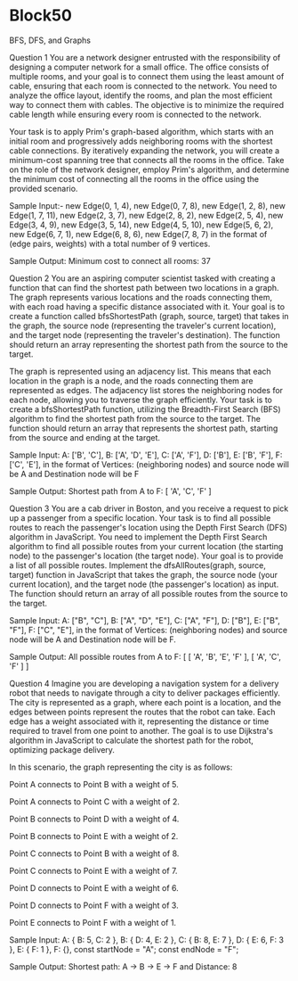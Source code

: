 # Block50
BFS, DFS, and Graphs

Question 1
You are a network designer entrusted with the responsibility of designing a computer network for a small office. The office consists of multiple rooms, and your goal is to connect them using the least amount of cable, ensuring that each room is connected to the network. You need to analyze the office layout, identify the rooms, and plan the most efficient way to connect them with cables. The objective is to minimize the required cable length while ensuring every room is connected to the network.

Your task is to apply Prim's graph-based algorithm, which starts with an initial room and progressively adds neighboring rooms with the shortest cable connections. By iteratively expanding the network, you will create a minimum-cost spanning tree that connects all the rooms in the office. Take on the role of the network designer, employ Prim's algorithm, and determine the minimum cost of connecting all the rooms in the office using the provided scenario.

Sample Input:- new Edge(0, 1, 4),   new Edge(0, 7, 8),   new Edge(1, 2, 8),   new Edge(1, 7, 11),   new Edge(2, 3, 7),   new Edge(2, 8, 2),   new Edge(2, 5, 4),   new Edge(3, 4, 9),   new Edge(3, 5, 14),   new Edge(4, 5, 10),   new Edge(5, 6, 2),   new Edge(6, 7, 1),   new Edge(6, 8, 6),   new Edge(7, 8, 7) in the format of (edge pairs, weights) with a total number of 9 vertices.

Sample Output: Minimum cost to connect all rooms: 37


Question 2
You are an aspiring computer scientist tasked with creating a function that can find the shortest path between two locations in a graph. The graph represents various locations and the roads connecting them, with each road having a specific distance associated with it. Your goal is to create a function called bfsShortestPath (graph, source, target) that takes in the graph, the source node (representing the traveler's current location), and the target node (representing the traveler's destination). The function should return an array representing the shortest path from the source to the target.

The graph is represented using an adjacency list. This means that each location in the graph is a node, and the roads connecting them are represented as edges. The adjacency list stores the neighboring nodes for each node, allowing you to traverse the graph efficiently. Your task is to create a bfsShortestPath function, utilizing the Breadth-First Search (BFS) algorithm to find the shortest path from the source to the target. The function should return an array that represents the shortest path, starting from the source and ending at the target.

Sample Input: A: ['B', 'C'],   B: ['A', 'D', 'E'],   C: ['A', 'F'],   D: ['B'],   E: ['B', 'F'],   F: ['C', 'E'], in the format of Vertices: (neighboring nodes) and source node will be A and Destination node will be F

Sample Output: Shortest path from A to F: [ 'A', 'C', 'F' ]


Question 3
You are a cab driver in Boston, and you receive a request to pick up a passenger from a specific location. Your task is to find all possible routes to reach the passenger's location using the Depth First Search (DFS) algorithm in JavaScript. You need to implement the Depth First Search algorithm to find all possible routes from your current location (the starting node) to the passenger's location (the target node). Your goal is to provide a list of all possible routes. Implement the dfsAllRoutes(graph, source, target) function in JavaScript that takes the graph, the source node (your current location), and the target node (the passenger's location) as input. The function should return an array of all possible routes from the source to the target.

Sample Input:  A: ["B", "C"],   B: ["A", "D", "E"],   C: ["A", "F"],   D: ["B"],   E: ["B", "F"],   F: ["C", "E"],  in the format of Vertices: (neighboring nodes) and source node will be A and Destination node will be F.

Sample Output: All possible routes from A to F: [ [ 'A', 'B', 'E', 'F' ], [ 'A', 'C', 'F' ] ]

Question 4
Imagine you are developing a navigation system for a delivery robot that needs to navigate through a city to deliver packages efficiently. The city is represented as a graph, where each point is a location, and the edges between points represent the routes that the robot can take. Each edge has a weight associated with it, representing the distance or time required to travel from one point to another. The goal is to use Dijkstra's algorithm in JavaScript to calculate the shortest path for the robot, optimizing package delivery.

In this scenario, the graph representing the city is as follows:

Point A connects to Point B with a weight of 5.

Point A connects to Point C with a weight of 2.

Point B connects to Point D with a weight of 4.

Point B connects to Point E with a weight of 2.

Point C connects to Point B with a weight of 8.

Point C connects to Point E with a weight of 7.

Point D connects to Point E with a weight of 6.

Point D connects to Point F with a weight of 3.

Point E connects to Point F with a weight of 1.

 

Sample Input:  A: { B: 5, C: 2 },   B: { D: 4, E: 2 },   C: { B: 8, E: 7 },   D: { E: 6, F: 3 },   E: { F: 1 },   F: {}, const startNode = "A"; const endNode = "F";

Sample Output: Shortest path: A -> B -> E -> F and Distance: 8
